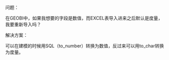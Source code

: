 问题：

在GEOBI中，如果我想要的字段是数值，而EXCEL表导入进来之后默认是度量，我要重新导入吗？

解决方案：

可以在建模的时候用SQL（to_number）转换为数值，反过来可以用to_char转换为度量。
